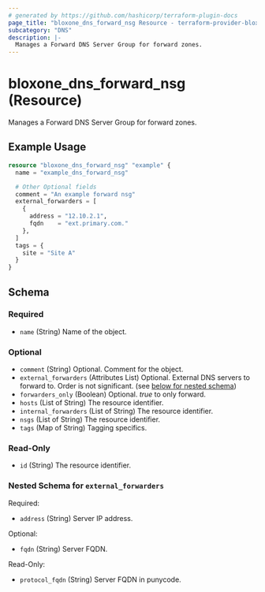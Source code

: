 ```yaml
---
# generated by https://github.com/hashicorp/terraform-plugin-docs
page_title: "bloxone_dns_forward_nsg Resource - terraform-provider-bloxone"
subcategory: "DNS"
description: |-
  Manages a Forward DNS Server Group for forward zones.
---
```


# bloxone_dns_forward_nsg (Resource)

Manages a Forward DNS Server Group for forward zones.

## Example Usage

```terraform
resource "bloxone_dns_forward_nsg" "example" {
  name = "example_dns_forward_nsg"

  # Other Optional fields
  comment = "An example forward nsg"
  external_forwarders = [
    {
      address = "12.10.2.1",
      fqdn    = "ext.primary.com."
    },
  ]
  tags = {
    site = "Site A"
  }
}
```

<!-- schema generated by tfplugindocs -->
## Schema

### Required

- `name` (String) Name of the object.

### Optional

- `comment` (String) Optional. Comment for the object.
- `external_forwarders` (Attributes List) Optional. External DNS servers to forward to. Order is not significant. (see [below for nested schema](#nestedatt--external_forwarders))
- `forwarders_only` (Boolean) Optional. _true_ to only forward.
- `hosts` (List of String) The resource identifier.
- `internal_forwarders` (List of String) The resource identifier.
- `nsgs` (List of String) The resource identifier.
- `tags` (Map of String) Tagging specifics.

### Read-Only

- `id` (String) The resource identifier.

<a id="nestedatt--external_forwarders"></a>
### Nested Schema for `external_forwarders`

Required:

- `address` (String) Server IP address.

Optional:

- `fqdn` (String) Server FQDN.

Read-Only:

- `protocol_fqdn` (String) Server FQDN in punycode.
